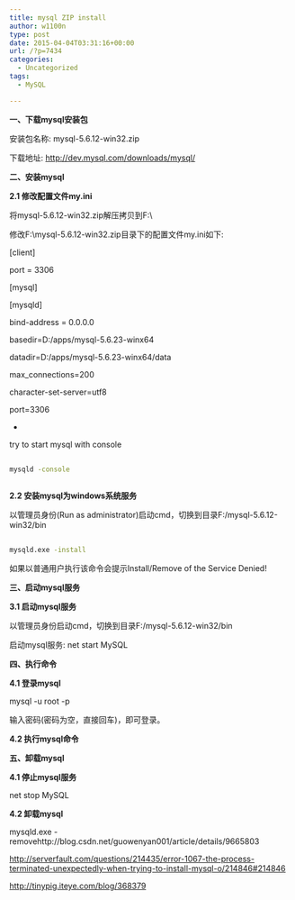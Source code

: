 ```yaml
---
title: mysql ZIP install
author: w1100n
type: post
date: 2015-04-04T03:31:16+00:00
url: /?p=7434
categories:
  - Uncategorized
tags:
  - MySQL

---
```

**一、下载mysql安装包**

安装包名称: mysql-5.6.12-win32.zip

下载地址: <http://dev.mysql.com/downloads/mysql/>

**二、安装mysql**

**2.1 修改配置文件my.ini**

将mysql-5.6.12-win32.zip解压拷贝到F:\

修改F:\mysql-5.6.12-win32.zip目录下的配置文件my.ini如下: 

[client]
  
port = 3306

[mysql]

[mysqld]
  
bind-address = 0.0.0.0
  
basedir=D:/apps/mysql-5.6.23-winx64
  
datadir=D:/apps/mysql-5.6.23-winx64/data
  
max_connections=200
  
character-set-server=utf8
  
port=3306


-

try to start mysql with console

```bash
  
mysqld -console
  
```

**2.2 安装mysql为windows系统服务**

以管理员身份(Run as administrator)启动cmd，切换到目录F:/mysql-5.6.12-win32/bin

```bash
  
mysqld.exe -install

```

如果以普通用户执行该命令会提示Install/Remove of the Service Denied!

**三、启动mysql服务**

**3.1 启动mysql服务**

以管理员身份启动cmd，切换到目录F:/mysql-5.6.12-win32/bin

启动mysql服务: net start MySQL

**四、执行命令**

**4.1 登录mysql**

mysql -u root -p

输入密码(密码为空，直接回车)，即可登录。

**4.2 执行mysql命令**

**五、卸载mysql**

**4.1 停止mysql服务**

net stop MySQL

**4.2 卸载mysql**

mysqld.exe -removehttp://blog.csdn.net/guowenyan001/article/details/9665803

http://serverfault.com/questions/214435/error-1067-the-process-terminated-unexpectedly-when-trying-to-install-mysql-o/214846#214846


http://tinypig.iteye.com/blog/368379

